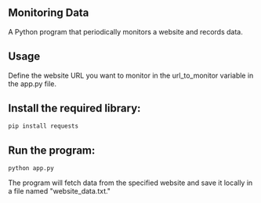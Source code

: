 ## Monitoring Data

A Python program that periodically monitors a website and records data.

## Usage
Define the website URL you want to monitor in the url_to_monitor variable in the app.py file.

## Install the required library:

`pip install requests`

## Run the program:

`python app.py`

The program will fetch data from the specified website and save it locally in a file named "website_data.txt."
